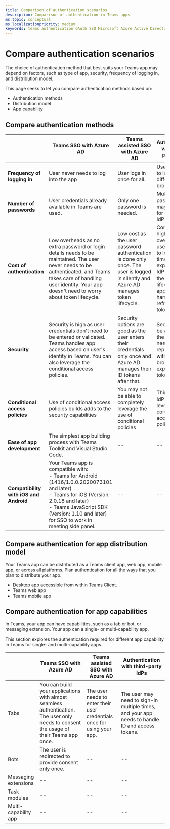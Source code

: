 ```yaml
---
title: Comparison of authentication scenarios
description: Comparison of authentication in Teams apps
ms.topic: conceptual
ms.localizationpriority: medium
keywords: teams authentication OAuth SSO Microsoft Azure Active Directory (Azure AD) app scenarios
---
```


# Compare authentication scenarios

The choice of authentication method that best suits your Teams app may depend on factors, such as type of app, security, frequency of logging in, and distribution model.

This page seeks to let you compare authentication methods based on:

- Authentication methods
- Distribution model
- App capability

## Compare authentication methods

| &nbsp; | Teams SSO with Azure AD | Teams assisted SSO with Azure AD | Authentication with third-party IdPs |
| --- | --- | --- | --- |
| **Frequency of logging in** | User never needs to log into the app | User logs in once for all. | User may need to log in on a different browser. |
| **Number of passwords** | User credentials already available in Teams are used. | Only one password is needed. | Multiple passwords may be used for different IdPs. |
| **Cost of authentication** | Low overheads as no extra password or login details needs to be maintained. The user never needs to be authenticated, and Teams takes care of handling user identity. Your app doesn't need to worry about token lifecycle. | Low cost as the user password authentication is done only once. The user is logged in silently and Azure AD manages token lifecycle. | Comparatively higher overheads as user may need to log in every time the token expires. The IdP manages the token lifecycle. The app needs to handle refreshing tokens. |
| **Security** | Security is high as user credentials don't need to be entered or validated. Teams handles app access based on user's identity in Teams. You can also leverage the conditional access policies.  | Security options are good as the user enters their credentials only once and Azure AD manages their ID tokens after that. | Security may be at risk as the user may need to log in repeatedly with change in browser or expiry of tokens. |
| **Conditional access policies** | Use of conditional access policies builds adds to the security capabilities  | You may not be able to completely leverage the use of conditional policies | Third-party IdPs can't leverage conditional access policies. |
| **Ease of app development** | The simplest app building process with Teams Toolkit and Visual Studio Code. | -- | -- |
| **Compatibility with iOS and Android** | Your Teams app is compatible with: <br> - Teams for Android (1416/1.0.0.2020073101 and later) <br> - Teams for iOS (Version: 2.0.18 and later) <br> - Teams JavaScript SDK (Version: 1.10 and later) for SSO to work in meeting side panel. | -- | -- |

## Compare authentication for app distribution model

Your Teams app can be distributed as a Teams client app, web app, mobile app, or across all platforms. Plan authentication for all the ways that you plan to distribute your app.

- Desktop app accessible from within Teams Client.
- Teams web app
- Teams mobile app

## Compare authentication for app capabilities

In Teams, your app can have capabilities, such as a tab or bot, or messaging extension. Your app can a single- or multi-capability app.

This section explores the authentication required for different app capability in Teams for single- and multi-capability apps.

| &nbsp; | Teams SSO with Azure AD | Teams assisted SSO with Azure AD | Authentication with third-party IdPs |
| --- | --- | --- | --- |
| Tabs | You can build your applications with almost seamless authentication. The user only needs to consent the usage of their Teams app once. | The user needs to enter their user credentials once for using your app. | The user may need to sign-in multiple times, and your app needs to handle ID and access tokens. |
| Bots | The user is redirected to provide consent only once. | -- | -- |
| Messaging extensions | -- | -- | -- |
| Task modules | -- | -- | -- |
| Multi-capability app | -- | -- | -- |
